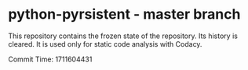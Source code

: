# python-pyrsistent - master branch

This repository contains the frozen state of the repository.
Its history is cleared. It is used only for static code
analysis with Codacy.

Commit Time: 1711604431